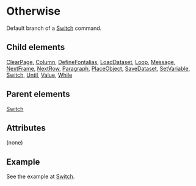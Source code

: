 # Otherwise



Default branch of a [Switch](../switch.md) command.



##  Child elements

[ClearPage](../clearpage.md), [Column](../column.md), [DefineFontalias](../definefontalias.md), [LoadDataset](../loaddataset.md), [Loop](../loop.md), [Message](../message.md), [NextFrame](../nextframe.md), [NextRow](../nextrow.md), [Paragraph](../paragraph.md), [PlaceObject](../placeobject.md), [SaveDataset](../savedataset.md), [SetVariable](../setvariable.md), [Switch](../switch.md), [Until](../until.md), [Value](../value.md), [While](../while.md)

##  Parent elements

[Switch](../switch.md)


## Attributes
(none)

## Example


See the example at [Switch](../switch.md).







